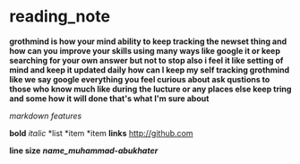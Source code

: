 # reading_note
**grothmind is how your mind ability to keep tracking the newset thing 
and how can you improve your skills using many ways like google it or keep searching for your own answer but not to stop 
also i feel it like setting of mind and keep it updated daily 
how can I keep my self tracking grothmind 
like we say google everything you feel curious about 
ask qustions to those who know much like during the lucture or any places else 
keep tring and some how it will done that's what I'm sure about**

*markdown features*

**bold**
*italic*
*list
*item
*item
**links**
http://github.com 

**line size**
***name_muhammad-abukhater***

